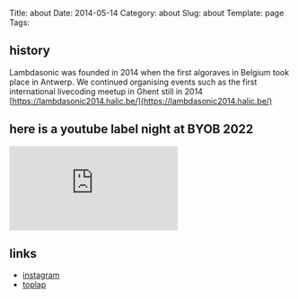 Title: about
Date: 2014-05-14
Category: about
Slug: about
Template: page
Tags: 



## history
Lambdasonic was founded in 2014 when the first algoraves in Belgium took place in Antwerp. We continued organising events such as the first international livecoding meetup in Ghent still in 2014 [https://lambdasonic2014.halic.be/](https://lambdasonic2014.halic.be/)

## here is a youtube label night at BYOB 2022

<div class='auto-resizable-iframe'>
<div class="cyber-tile-big cyber-tile-vid fg-dark bg-blue">
<iframe
    src="https://www.youtube.com/embed/Iy_8G8r8VpQ?si=EnG8tgbDBqM_ssdl"
    title="YouTube video player" 
    frameborder="0" 
    allow="accelerometer; autoplay; clipboard-write; encrypted-media; gyroscope; picture-in-picture; web-share" 
    allowfullscreen>
</iframe>
</div>
</div>

## links
- [instagram](https://www.instagram.com/lambdasonic/)
- [toplap](https://toplap.org/)
